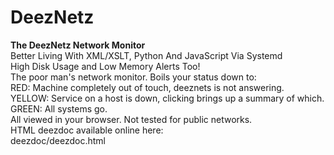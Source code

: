 # DeezNetz
<b>The DeezNetz Network Monitor</b><br/>
Better Living With XML/XSLT, Python And JavaScript Via Systemd<br/>
High Disk Usage and Low Memory Alerts Too!<br/>
The poor man's network monitor. Boils your status down to:<br/>
RED: Machine completely out of touch, deeznets is not answering.<br/>
YELLOW: Service on a host is down, clicking brings up a summary of which.<br/>
GREEN: All systems go.<br/>
All viewed in your browser. Not tested for public networks.</br>
HTML deezdoc available online here:<br/>
deezdoc/deezdoc.html

